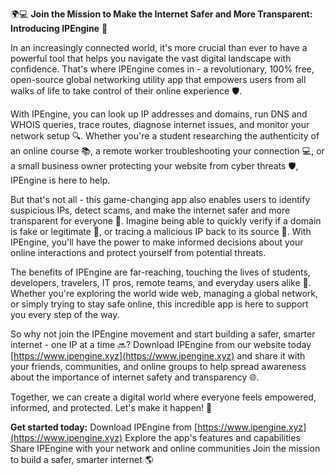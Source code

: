 🌍💻 **Join the Mission to Make the Internet Safer and More Transparent: Introducing IPEngine** 🚀

In an increasingly connected world, it's more crucial than ever to have a powerful tool that helps you navigate the vast digital landscape with confidence. That's where IPEngine comes in - a revolutionary, 100% free, open-source global networking utility app that empowers users from all walks of life to take control of their online experience 🛡️.

With IPEngine, you can look up IP addresses and domains, run DNS and WHOIS queries, trace routes, diagnose internet issues, and monitor your network setup 🔍. Whether you're a student researching the authenticity of an online course 📚, a remote worker troubleshooting your connection 💻, or a small business owner protecting your website from cyber threats 🛡️, IPEngine is here to help.

But that's not all - this game-changing app also enables users to identify suspicious IPs, detect scams, and make the internet safer and more transparent for everyone 👥. Imagine being able to quickly verify if a domain is fake or legitimate 💯, or tracing a malicious IP back to its source 🔎. With IPEngine, you'll have the power to make informed decisions about your online interactions and protect yourself from potential threats.

The benefits of IPEngine are far-reaching, touching the lives of students, developers, travelers, IT pros, remote teams, and everyday users alike 🌈. Whether you're exploring the world wide web, managing a global network, or simply trying to stay safe online, this incredible app is here to support you every step of the way.

So why not join the IPEngine movement and start building a safer, smarter internet - one IP at a time 🔜? Download IPEngine from our website today [https://www.ipengine.xyz](https://www.ipengine.xyz) and share it with your friends, communities, and online groups to help spread awareness about the importance of internet safety and transparency 🌐.

Together, we can create a digital world where everyone feels empowered, informed, and protected. Let's make it happen! 💪

**Get started today:**
Download IPEngine from [https://www.ipengine.xyz](https://www.ipengine.xyz)
Explore the app's features and capabilities
Share IPEngine with your network and online communities
Join the mission to build a safer, smarter internet 🌎